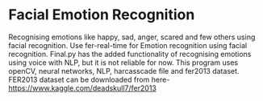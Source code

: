 # Facial Emotion Recognition
Recognising emotions like happy, sad, anger, scared and few others using facial recognition.
Use fer-real-time for Emotion recognition using facial recognition.
Final.py has the added functionality of recognising emotions using voice with NLP, but it is not reliable for now. 
This program uses openCV, neural networks, NLP, harcasscade file and fer2013 dataset.
FER2013 dataset can be downloaded from here- https://www.kaggle.com/deadskull7/fer2013
